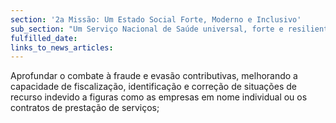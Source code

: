 ```yaml
---
section: '2a Missão: Um Estado Social Forte, Moderno e Inclusivo'
sub_section: "Um Serviço Nacional de Saúde universal, forte e resiliente"
fulfilled_date:
links_to_news_articles:
---
```


Aprofundar o combate à fraude e evasão contributivas, melhorando a capacidade de fiscalização, identificação e correção de situações de recurso indevido a figuras como as empresas em nome individual ou os contratos de prestação de serviços;